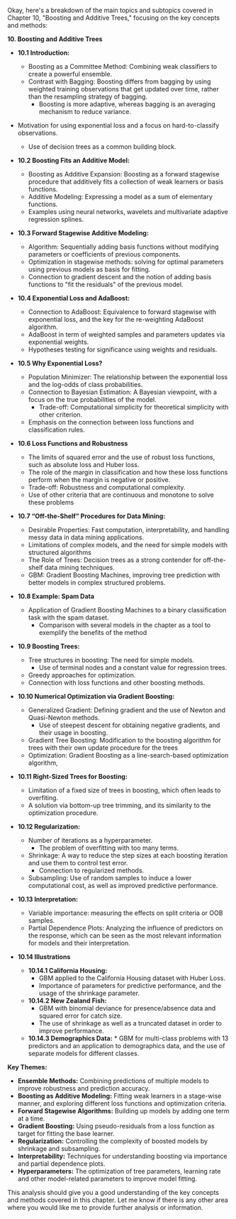 Okay, here's a breakdown of the main topics and subtopics covered in Chapter 10, "Boosting and Additive Trees," focusing on the key concepts and methods:

**10. Boosting and Additive Trees**

*   **10.1 Introduction:**
    *   Boosting as a Committee Method: Combining weak classifiers to create a powerful ensemble.
    *   Contrast with Bagging:  Boosting differs from bagging by using weighted training observations that get updated over time, rather than the resampling strategy of bagging.
        *   Boosting is more adaptive, whereas bagging is an averaging mechanism to reduce variance.
   *  Motivation for using exponential loss and a focus on hard-to-classify observations.
        *  Use of decision trees as a common building block.

*   **10.2 Boosting Fits an Additive Model:**
    *   Boosting as Additive Expansion: Boosting as a forward stagewise procedure that additively fits a collection of weak learners or basis functions.
    *  Additive Modeling: Expressing a model as a sum of elementary functions.
     *  Examples using neural networks, wavelets and multivariate adaptive regression splines.

*   **10.3 Forward Stagewise Additive Modeling:**
    *   Algorithm: Sequentially adding basis functions without modifying parameters or coefficients of previous components.
    *   Optimization in stagewise methods: solving for optimal parameters using previous models as basis for fitting.
    *  Connection to gradient descent and the notion of adding basis functions to "fit the residuals" of the previous model.

*   **10.4 Exponential Loss and AdaBoost:**
    *   Connection to AdaBoost: Equivalence to forward stagewise with exponential loss, and the key for the re-weighting AdaBoost algorithm.
     * AdaBoost in term of weighted samples and parameters updates via exponential weights.
    *  Hypotheses testing for significance using weights and residuals.

*  **10.5 Why Exponential Loss?**
    *   Population Minimizer: The relationship between the exponential loss and the log-odds of class probabilities.
    *   Connection to Bayesian Estimation: A Bayesian viewpoint, with a focus on the true probabilities of the model.
        *  Trade-off: Computational simplicity for theoretical simplicity with other criterion.
   *  Emphasis on the connection between loss functions and classification rules.
*  **10.6 Loss Functions and Robustness**
    * The limits of squared error and the use of robust loss functions, such as absolute loss and Huber loss.
    *  The role of the margin in classification and how these loss functions perform when the margin is negative or positive.
   *  Trade-off: Robustness and computational complexity.
   *  Use of other criteria that are continuous and monotone to solve these problems
*   **10.7 “Off-the-Shelf” Procedures for Data Mining:**
    *   Desirable Properties: Fast computation, interpretability, and handling messy data in data mining applications.
    *  Limitations of complex models, and the need for simple models with structured algorithms
    *   The Role of Trees:  Decision trees as a strong contender for off-the-shelf data mining techniques.
    *    GBM: Gradient Boosting Machines, improving tree prediction with better models in complex structured problems.
* **10.8 Example: Spam Data**
    * Application of Gradient Boosting Machines to a binary classification task with the spam dataset.
        *  Comparison with several models in the chapter as a tool to exemplify the benefits of the method
* **10.9 Boosting Trees:**
    * Tree structures in boosting: The need for simple models.
        *  Use of terminal nodes and a constant value for regression trees.
    *  Greedy approaches for optimization.
    *  Connection with loss functions and other boosting methods.

*   **10.10 Numerical Optimization via Gradient Boosting:**
     * Generalized Gradient: Defining gradient and the use of Newton and Quasi-Newton methods.
        *  Use of steepest descent for obtaining negative gradients, and their usage in boosting.
    *  Gradient Tree Boosting: Modification to the boosting algorithm for trees with their own update procedure for the trees
     *   Optimization: Gradient Boosting as a line-search-based optimization algorithm,
*   **10.11 Right-Sized Trees for Boosting:**
     *  Limitation of a fixed size of trees in boosting, which often leads to overfiting.
    *  A solution via bottom-up tree trimming, and its similarity to the optimization procedure.

*   **10.12 Regularization:**
    *   Number of iterations as a hyperparameter.
        *  The problem of overfitting with too many terms.
    *   Shrinkage: A way to reduce the step sizes at each boosting iteration and use them to control test error.
        *   Connection to regularized methods.
    *   Subsampling: Use of random samples to induce a lower computational cost, as well as improved predictive performance.

*   **10.13 Interpretation:**
    *   Variable importance: measuring the effects on split criteria or OOB samples.
    *   Partial Dependence Plots: Analyzing the influence of predictors on the response, which can be seen as the most relevant information for models and their interpretation.
*   **10.14 Illustrations**
    *   **10.14.1 California Housing:**
        *   GBM applied to the California Housing dataset with Huber Loss.
        *   Importance of parameters for predictive performance, and the usage of the shrinkage parameter.
    *   **10.14.2 New Zealand Fish:**
        *   GBM with binomial deviance for presence/absence data and squared error for catch size.
        * The use of shrinkage as well as a truncated dataset in order to improve performance.
    *    **10.14.3 Demographics Data:**
        *   GBM for multi-class problems with 13 predictors and an application to demographics data, and the use of separate models for different classes.

**Key Themes:**

*   **Ensemble Methods:** Combining predictions of multiple models to improve robustness and prediction accuracy.
*   **Boosting as Additive Modeling:**  Fitting weak learners in a stage-wise manner, and exploring different loss functions and optimization criteria.
*   **Forward Stagewise Algorithms:**  Building up models by adding one term at a time.
*   **Gradient Boosting:**  Using pseudo-residuals from a loss function as target for fitting the base learner.
*   **Regularization:** Controlling the complexity of boosted models by shrinkage and subsampling.
*   **Interpretability:**  Techniques for understanding boosting via importance and partial dependence plots.
*  **Hyperparameters:** The optimization of tree parameters, learning rate and other model-related parameters to improve model fitting.

This analysis should give you a good understanding of the key concepts and methods covered in this chapter. Let me know if there is any other area where you would like me to provide further analysis or information.
